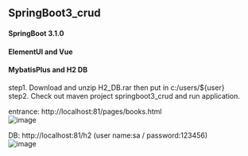 ## SpringBoot3_crud
#### SpringBoot 3.1.0
#### ElementUI and Vue
#### MybatisPlus and H2 DB
step1. Download and unzip H2_DB.rar then put in c:/users/${user}  
step2. Check out maven project springboot3_crud and run application.   
  
entrance: http://localhost:81/pages/books.html  
![image](https://github.com/jenniferyuan/SpringBoot3/assets/8438937/25060db7-48a8-4b59-a317-7e63a2701cab)

  
DB: http://localhost:81/h2 (user name:sa / password:123456)  
![image](https://github.com/jenniferyuan/SpringBoot3/assets/8438937/33e7dd18-39ee-4879-8ec8-140ec68ac6cb)



